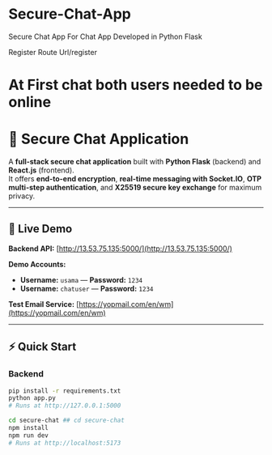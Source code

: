 # Secure-Chat-App
Secure Chat App For Chat App Developed in Python Flask

Register Route Url/register

# At First chat both users needed to be online

# 🔐 Secure Chat Application

A **full-stack secure chat application** built with **Python Flask** (backend) and **React.js** (frontend).  
It offers **end-to-end encryption**, **real-time messaging with Socket.IO**, **OTP multi-step authentication**, and **X25519 secure key exchange** for maximum privacy.

---

## 🚀 Live Demo

**Backend API:** [http://13.53.75.135:5000/](http://13.53.75.135:5000/)  

**Demo Accounts:**
- **Username:** `usama` — **Password:** `1234`
- **Username:** `chatuser` — **Password:** `1234`

**Test Email Service:** [https://yopmail.com/en/wm](https://yopmail.com/en/wm)

---

## ⚡ Quick Start

### Backend
```bash
pip install -r requirements.txt
python app.py
# Runs at http://127.0.0.1:5000

cd secure-chat ## cd secure-chat
npm install
npm run dev
# Runs at http://localhost:5173